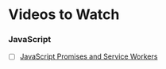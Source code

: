 # Videos to Watch

### JavaScript
- [ ] [JavaScript Promises and Service Workers](https://www.udacity.com/course/javascript-promises--ud898)
